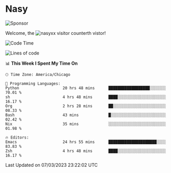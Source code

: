 # Nasy

<!--
<p align="center">
<img height="200" src="https://github-readme-stats.vercel.app/api?username=nasyxx&count_private=true&show_icons=true&theme=dracula&include_all_commits=true"/>
<img height="200" src="https://github-readme-stats.vercel.app/api/top-langs/?username=nasyxx&theme=dracula&hide=html,jupyter+notebook&count_private=true&show_icons=true"/>
</p>

  
----------------
-->

![Sponsor](https://img.shields.io/static/v1.svg?label=Sponsor&message=%E2%9D%A4&logo=GitHub&style=flat&color=pink)
 
Welcome, the ![nasyxx visitor counter](https://count.getloli.com/get/@nasyxx?theme=rule34)th vistor!
 
<!--START_SECTION:waka-->
![Code Time](http://img.shields.io/badge/Code%20Time-3%2C227%20hrs%2030%20mins-blue)

![Lines of code](https://img.shields.io/badge/From%20Hello%20World%20I%27ve%20Written-6.0%20million%20lines%20of%20code-blue)

📊 **This Week I Spent My Time On** 

```text
🕑︎ Time Zone: America/Chicago

💬 Programming Languages: 
Python                   20 hrs 48 mins      ██████████████████░░░░░░░   70.01 % 
sh                       4 hrs 48 mins       ████░░░░░░░░░░░░░░░░░░░░░   16.17 % 
Org                      2 hrs 28 mins       ██░░░░░░░░░░░░░░░░░░░░░░░   08.33 % 
Bash                     43 mins             █░░░░░░░░░░░░░░░░░░░░░░░░   02.42 % 
Nix                      35 mins             ░░░░░░░░░░░░░░░░░░░░░░░░░   01.98 % 

🔥 Editors: 
Emacs                    24 hrs 55 mins      █████████████████████░░░░   83.83 % 
Zsh                      4 hrs 48 mins       ████░░░░░░░░░░░░░░░░░░░░░   16.17 % 
```


 Last Updated on 07/03/2023 23:22:02 UTC
<!--END_SECTION:waka-->

<!-- ![visitors](https://visitor-badge.laobi.icu/badge?page_id=nasyxx.nasyxx) -->
